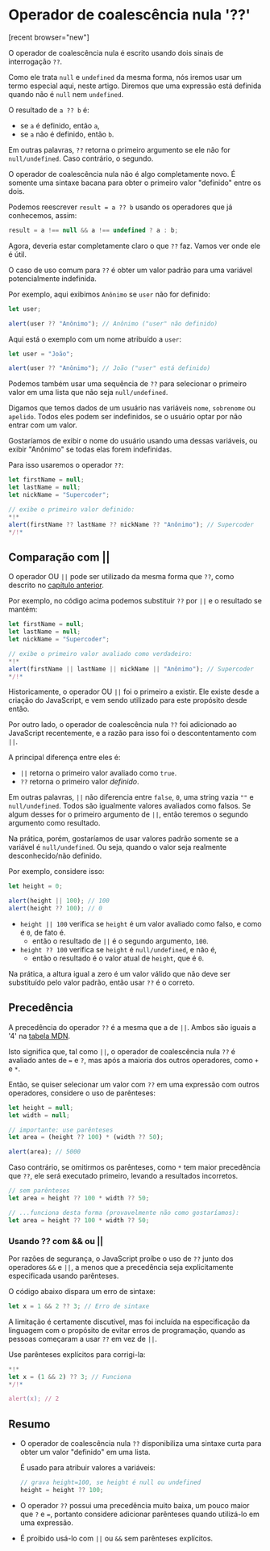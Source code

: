 # Operador de coalescência nula '??'

[recent browser="new"]

O operador de coalescência nula é escrito usando dois sinais de interrogação `??`.

Como ele trata `null` e `undefined` da mesma forma, nós iremos usar um termo especial aqui, neste artigo. Diremos que uma expressão está definida quando não é `null` nem `undefined`.

O resultado de `a ?? b` é:

- se `a` é definido, então `a`,
- se `a` não é definido, então `b`.

Em outras palavras, `??` retorna o primeiro argumento se ele não for `null/undefined`. Caso contrário, o segundo.

O operador de coalescência nula não é algo completamente novo. É somente uma sintaxe bacana para obter o primeiro valor "definido" entre os dois.

Podemos reescrever `result = a ?? b` usando os operadores que já conhecemos, assim:

```js
result = a !== null && a !== undefined ? a : b;
```

Agora, deveria estar completamente claro o que `??` faz. Vamos ver onde ele é útil.

O caso de uso comum para `??` é obter um valor padrão para uma variável potencialmente indefinida.

Por exemplo, aqui exibimos `Anônimo` se `user` não for definido:

```js run
let user;

alert(user ?? "Anônimo"); // Anônimo ("user" não definido)
```

Aqui está o exemplo com um nome atribuído a `user`:

```js run
let user = "João";

alert(user ?? "Anônimo"); // João ("user" está definido)
```

Podemos também usar uma sequência de `??` para selecionar o primeiro valor em uma lista que não seja `null/undefined`.

Digamos que temos dados de um usuário nas variáveis `nome`, `sobrenome` ou `apelido`. Todos eles podem ser indefinidos, se o usuário optar por não entrar com um valor.

Gostaríamos de exibir o nome do usuário usando uma dessas variáveis, ou exibir "Anônimo" se todas elas forem indefinidas.

Para isso usaremos o operador `??`:

```js run
let firstName = null;
let lastName = null;
let nickName = "Supercoder";

// exibe o primeiro valor definido:
*!*
alert(firstName ?? lastName ?? nickName ?? "Anônimo"); // Supercoder
*/!*
```

## Comparação com ||

O operador OU `||` pode ser utilizado da mesma forma que `??`, como descrito no [capítulo anterior](info:logical-operators#or-finds-the-first-truthy-value).

Por exemplo, no código acima podemos substituir `??` por `||` e o resultado se mantém:

```js run
let firstName = null;
let lastName = null;
let nickName = "Supercoder";

// exibe o primeiro valor avaliado como verdadeiro:
*!*
alert(firstName || lastName || nickName || "Anônimo"); // Supercoder
*/!*
```

Historicamente, o operador OU `||` foi o primeiro a existir. Ele existe desde a criação do JavaScript, e vem sendo utilizado para este propósito desde então.

Por outro lado, o operador de coalescência nula `??` foi adicionado ao JavaScript recentemente, e a razão para isso foi o descontentamento com `||`.

A principal diferença entre eles é:

- `||` retorna o primeiro valor avaliado como `true`.
- `??` retorna o primeiro valor _definido_.

Em outras palavras, `||` não diferencia entre `false`, `0`, uma string vazia `""` e `null/undefined`. Todos são igualmente valores avaliados como falsos. Se algum desses for o primeiro argumento de `||`, então teremos o segundo argumento como resultado.

Na prática, porém, gostaríamos de usar valores padrão somente se a variável é `null/undefined`. Ou seja, quando o valor seja realmente desconhecido/não definido.

Por exemplo, considere isso:

```js run
let height = 0;

alert(height || 100); // 100
alert(height ?? 100); // 0
```

- `height || 100` verifica se `height` é um valor avaliado como falso, e como é `0`, de fato é.
  - então o resultado de `||` é o segundo argumento, `100`.
- `height ?? 100` verifica se `height` é `null/undefined`, e não é,
  - então o resultado é o valor atual de `height`, que é `0`.

Na prática, a altura igual a zero é um valor válido que não deve ser substituído pelo valor padrão, então usar `??` é o correto.

## Precedência

A precedência do operador `??` é a mesma que a de `||`. Ambos são iguais a '4' na [tabela MDN](https://developer.mozilla.org/pt-BR/docs/Web/JavaScript/Reference/Operators/Operator_Precedence#Table).

Isto significa que, tal como `||`, o operador de coalescência nula `??` é avaliado antes de `=` e `?`, mas após a maioria dos outros operadores, como `+` e `*`.

Então, se quiser selecionar um valor com `??` em uma expressão com outros operadores, considere o uso de parênteses:

```js run
let height = null;
let width = null;

// importante: use parênteses
let area = (height ?? 100) * (width ?? 50);

alert(area); // 5000
```

Caso contrário, se omitirmos os parênteses, como `*` tem maior precedência que `??`, ele será executado primeiro, levando a resultados incorretos.

```js
// sem parênteses
let area = height ?? 100 * width ?? 50;

// ...funciona desta forma (provavelmente não como gostaríamos):
let area = height ?? 100 * width ?? 50;
```

### Usando ?? com && ou ||

Por razões de segurança, o JavaScript proíbe o uso de `??` junto dos operadores `&&` e `||`, a menos que a precedência seja explicitamente especificada usando parênteses.

O código abaixo dispara um erro de sintaxe:

```js run
let x = 1 && 2 ?? 3; // Erro de sintaxe
```

A limitação é certamente discutível, mas foi incluída na especificação da linguagem com o propósito de evitar erros de programação, quando as pessoas começaram a usar `??` em vez de `||`.

Use parênteses explícitos para corrigi-la:

```js run
*!*
let x = (1 && 2) ?? 3; // Funciona
*/!*

alert(x); // 2
```

## Resumo

- O operador de coalescência nula `??` disponibiliza uma sintaxe curta para obter um valor "definido" em uma lista.

  É usado para atribuir valores a variáveis:

  ```js
  // grava height=100, se height é null ou undefined
  height = height ?? 100;
  ```

- O operador `??` possui uma precedência muito baixa, um pouco maior que `?` e `=`, portanto considere adicionar parênteses quando utilizá-lo em uma expressão.
- É proibido usá-lo com `||` ou `&&` sem parênteses explícitos.
